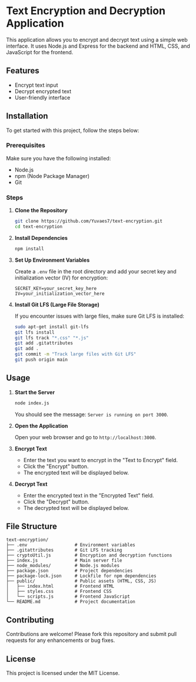 # Text Encryption and Decryption Application

This application allows you to encrypt and decrypt text using a simple web interface. It uses Node.js and Express for the backend and HTML, CSS, and JavaScript for the frontend.

## Features

- Encrypt text input
- Decrypt encrypted text
- User-friendly interface

## Installation

To get started with this project, follow the steps below:

### Prerequisites

Make sure you have the following installed:

- Node.js
- npm (Node Package Manager)
- Git

### Steps

1. **Clone the Repository**

    ```bash
    git clone https://github.com/Yuvaes7/text-encryption.git
    cd text-encryption
    ```

2. **Install Dependencies**

    ```bash
    npm install
    ```

3. **Set Up Environment Variables**

    Create a `.env` file in the root directory and add your secret key and initialization vector (IV) for encryption:

    ```env
    SECRET_KEY=your_secret_key_here
    IV=your_initialization_vector_here
    ```

4. **Install Git LFS (Large File Storage)**

    If you encounter issues with large files, make sure Git LFS is installed:

    ```bash
    sudo apt-get install git-lfs
    git lfs install
    git lfs track "*.css" "*.js"
    git add .gitattributes
    git add .
    git commit -m "Track large files with Git LFS"
    git push origin main
    ```

## Usage

1. **Start the Server**

    ```bash
    node index.js
    ```

    You should see the message: `Server is running on port 3000`.

2. **Open the Application**

    Open your web browser and go to `http://localhost:3000`.

3. **Encrypt Text**

    - Enter the text you want to encrypt in the "Text to Encrypt" field.
    - Click the "Encrypt" button.
    - The encrypted text will be displayed below.

4. **Decrypt Text**

    - Enter the encrypted text in the "Encrypted Text" field.
    - Click the "Decrypt" button.
    - The decrypted text will be displayed below.

## File Structure

```plaintext
text-encryption/
├── .env                  # Environment variables
├── .gitattributes        # Git LFS tracking
├── cryptoUtil.js         # Encryption and decryption functions
├── index.js              # Main server file
├── node_modules/         # Node.js modules
├── package.json          # Project dependencies
├── package-lock.json     # Lockfile for npm dependencies
├── public/               # Public assets (HTML, CSS, JS)
│   ├── index.html        # Frontend HTML
│   ├── styles.css        # Frontend CSS
│   └── scripts.js        # Frontend JavaScript
└── README.md             # Project documentation
```

## Contributing

Contributions are welcome! Please fork this repository and submit pull requests for any enhancements or bug fixes.

## License

This project is licensed under the MIT License.
